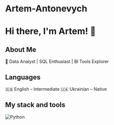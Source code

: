 # Artem-Antonevych

# Hi there, I'm Artem! 👋

## About Me

🔹 Data Analyst | SQL Enthusiast | BI Tools Explorer

## Languages

🇬🇧 English – Intermediate
🇺🇦 Ukrainian – Native


## My stack and tools
![Python](![image](https://github.com/user-attachments/assets/4564c652-963c-4b9f-989f-ee874dd475df)
)



